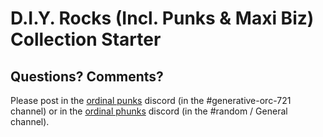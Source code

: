 # D.I.Y. Rocks (Incl. Punks & Maxi Biz) Collection Starter









## Questions? Comments?

Please post in the [ordinal punks](https://ordinalpunks.com) discord (in the #generative-orc-721 channel)
or in the [ordinal phunks](https://twitter.com/OrdinalPhunksV0) discord (in the #random / General channel).
